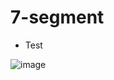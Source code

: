 # 7-segment

- Test

![image](https://user-images.githubusercontent.com/53115254/93732703-7111fc80-fc0d-11ea-9272-7ad9724aa9c0.png)
